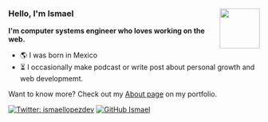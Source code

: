 
### Hello, I'm Ismael <img align='right' src="https://static.platzi.com/media/avatars/avatars/balachvinic_da1a8faa-1aa4-4f3b-a4f5-b5ec06a3c189.jpg" width="80" height="80">


**I'm computer systems engineer who loves working on the web.**

- 🌎 I was born in Mexico
- ⏳ I occasionally make podcast or write post about personal growth and web developmemt.

Want to know more? Check out my [About page](https://ismaellopez.dev/about/) on my portfolio.

[![Twitter: ismaellopezdev](https://img.shields.io/twitter/follow/ismaellopezdev?style=social)](https://twitter.com/ismaellopezdev)
[![GitHub Ismael](https://img.shields.io/github/followers/ismaeldevmw?label=follow&style=social)](https://github.com/ismaeldevmw)

